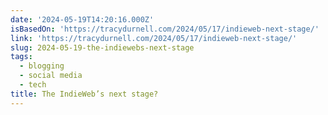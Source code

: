 ```yaml
---
date: '2024-05-19T14:20:16.000Z'
isBasedOn: 'https://tracydurnell.com/2024/05/17/indieweb-next-stage/'
link: 'https://tracydurnell.com/2024/05/17/indieweb-next-stage/'
slug: 2024-05-19-the-indiewebs-next-stage
tags:
  - blogging
  - social media
  - tech
title: The IndieWeb’s next stage?
---
```

 
